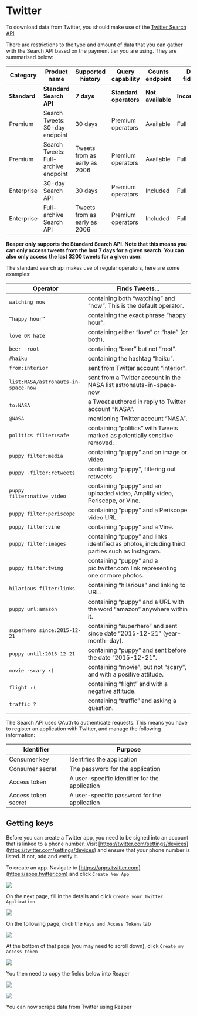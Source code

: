 # Twitter
To download data from Twitter, you should make use of the [Twitter Search API](https://developer.twitter.com/en/docs/tweets/search/overview)

There are restrictions to the type and amount of data that you can gather with the Search API based on the payment tier you are using. They are summarised below:

|Category|Product name|Supported history|Query capability|Counts endpoint|Data fidelity|
|--------|------------|-----------------|----------------|---------------|-------------|
|**Standard**|**Standard Search API**|**7 days**|**Standard operators**|**Not available**|**Incomplete**|
|Premium|Search Tweets: 30-day endpoint|30 days|Premium operators|Available|Full|
|Premium|Search Tweets: Full-archive endpoint|Tweets from as early as 2006|Premium operators|Available|Full|
|Enterprise|30-day Search API|30 days|Premium operators|Included|Full|
|Enterprise|Full-archive Search API|Tweets from as early as 2006|Premium operators|Included|Full|

**Reaper only supports the Standard Search API. Note that this means you can only access tweets from the last 7 days for a given search. You can also only access the last 3200 tweets for a given user.**

The standard search api makes use of regular operators, here are some examples:

|Operator|Finds Tweets...|
|--------|---------------|
|`watching now`|containing both “watching” and “now”. This is the default operator.|
|`“happy hour”`|containing the exact phrase “happy hour”.|
|`love OR hate`|containing either “love” or “hate” (or both).|
|`beer -root`|containing “beer” but not “root”.|
|`#haiku`|containing the hashtag “haiku”.|
|`from:interior`|sent from Twitter account “interior”.|
|`list:NASA/astronauts-in-space-now`|sent from a Twitter account in the NASA list astronauts-in-space-now|
|`to:NASA`|a Tweet authored in reply to Twitter account “NASA”.|
|`@NASA`|mentioning Twitter account “NASA”.|
|`politics filter:safe`|containing “politics” with Tweets marked as potentially sensitive removed.|
|`puppy filter:media`|containing “puppy” and an image or video.|
|`puppy -filter:retweets`|containing “puppy”, filtering out retweets|
|`puppy filter:native_video`|containing “puppy” and an uploaded video, Amplify video, Periscope, or Vine.|
|`puppy filter:periscope`|containing “puppy” and a Periscope video URL.|
|`puppy filter:vine`|containing “puppy” and a Vine.|
|`puppy filter:images`|containing “puppy” and links identified as photos, including third parties such as Instagram.|
|`puppy filter:twimg`|containing “puppy” and a pic.twitter.com link representing one or more photos.|
|`hilarious filter:links`|containing “hilarious” and linking to URL.|
|`puppy url:amazon`|containing “puppy” and a URL with the word “amazon” anywhere within it.|
|`superhero since:2015-12-21`|containing “superhero” and sent since date “2015-12-21” (year-month-day).|
|`puppy until:2015-12-21`|containing “puppy” and sent before the date “2015-12-21”.|
|`movie -scary :)`|containing “movie”, but not “scary”, and with a positive attitude.|
|`flight :(`|containing “flight” and with a negative attitude.|
|`traffic ?`|containing “traffic” and asking a question.|

The Search API uses OAuth to authenticate requests. This means you have to register an application with Twitter, and manage the following information:

|Identifier|Purpose|
|----------|-------|
|Consumer key|Identifies the application|
|Consumer secret|The password for the application|
|Access token|A user-specific identifier for the application|
|Access token secret|A user-specific password for the application|

## Getting keys
Before you can create a Twitter app, you need to be signed into an account that is linked to a phone number. Visit [https://twitter.com/settings/devices](https://twitter.com/settings/devices) and ensure that your phone number is listed. If not, add and verify it.

To create an app. Navigate to [https://apps.twitter.com](https://apps.twitter.com) and click `Create New App`

![](images/twitter1.png)

On the next page, fill in the details and click `Create your Twitter Application`

![](images/twitter2.png)

On the following page, click the `Keys and Access Tokens` tab

![](images/twitter3.png)

At the bottom of that page (you may need to scroll down), click `Create my access token`

![](images/twitter4.png)

You then need to copy the fields below into Reaper

![](images/twitter5.png)

![](images/twitter6.png)

You can now scrape data from Twitter using Reaper